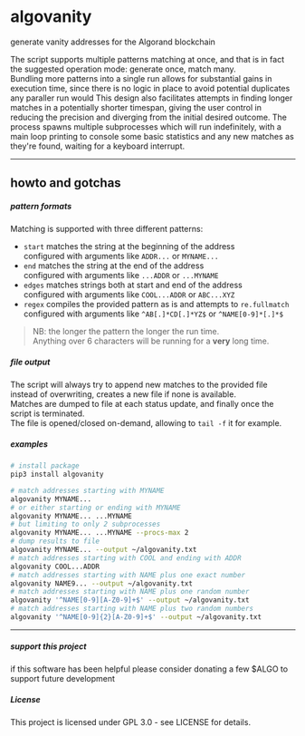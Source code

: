 # algovanity

generate vanity addresses for the Algorand blockchain

The script supports multiple patterns matching at once, and that is in fact the suggested operation mode: generate once, match many.  
Bundling more patterns into a single run allows for substantial gains in execution time, since there is no logic in place to avoid potential duplicates any paraller run would
This design also facilitates attempts in finding longer matches in a potentially shorter timespan, giving the user control in reducing the precision and diverging from the initial desired outcome.
The process spawns multiple subprocesses which will run indefinitely, with a main loop printing to console some basic statistics and any new matches as they're found, waiting for a keyboard interrupt.

---

## howto and gotchas

##### pattern formats
Matching is supported with three different patterns:
  - `start` matches the string at the beginning of the address  
    configured with arguments like `ADDR...` or `MYNAME...`
  - `end` matches the string at the end of the address  
    configured with arguments like `...ADDR` or `...MYNAME`
  - `edges` matches strings both at start and end of the address  
    configured with arguments like `COOL...ADDR` or `ABC...XYZ`
  - `regex` compiles the provided pattern as is and attempts to `re.fullmatch`
    configured with arguments like `^AB[.]*CD[.]*YZ$` or `^NAME[0-9]*[.]*$`

> NB: the longer the pattern the longer the run time.  
> Anything over 6 characters will be running for a **very** long time.

##### file output
The script will always try to append new matches to the provided file instead of overwriting, creates a new file if none is available.  
Matches are dumped to file at each status update, and finally once the script is terminated.  
The file is opened/closed on-demand, allowing to `tail -f` it for example.

##### examples
```sh
# install package
pip3 install algovanity

# match addresses starting with MYNAME
algovanity MYNAME...
# or either starting or ending with MYNAME
algovanity MYNAME... ...MYNAME
# but limiting to only 2 subprocesses
algovanity MYNAME... ...MYNAME --procs-max 2
# dump results to file
algovanity MYNAME... --output ~/algovanity.txt
# match addresses starting with COOL and ending with ADDR
algovanity COOL...ADDR
# match addresses starting with NAME plus one exact number
algovanity NAME9... --output ~/algovanity.txt
# match addresses starting with NAME plus one random number
algovanity '^NAME[0-9][A-Z0-9]+$' --output ~/algovanity.txt
# match addresses starting with NAME plus two random numbers
algovanity '^NAME[0-9]{2}[A-Z0-9]+$' --output ~/algovanity.txt
```

---

##### support this project
if this software has been helpful please consider donating a few $ALGO to support future development
##### License
This project is licensed under GPL 3.0 - see LICENSE for details.

